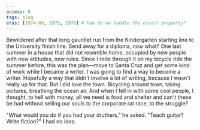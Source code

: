 ```yaml
---
access: 0
tags: blog
eras: [1974-09, 1975, 1976] # how do we handle the era(s) property?
---
```

Bewildered after that long gauntlet run from the Kindergarten starting line to the University finish line. Send away for a diploma, now what? One last summer in a house that did not resemble home, occupied by new people with new attitudes, new rules. Since I rode through it on my bicycle ride the summer before, this was the plan—move to Santa Cruz and get some kind of work while I became a writer. I was going to find a way to become a writer. Hopefully a way that didn't involve a lot of writing, because I wasn't really up for that. But I did love the town. Bicycling around town, taking pictures, breathing the ocean air. And when I fell in with some cool people, I thought, to hell with money, all we need is food and shelter and can't these be had without selling our souls to the corporate rat race, to the struggle?

"What would you do if you had your druthers," he asked. "Teach guitar? Write fiction?" I had no idea.